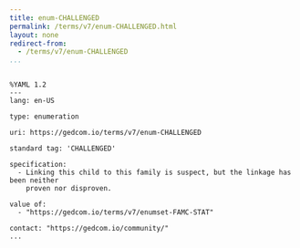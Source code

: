 ```yaml
---
title: enum-CHALLENGED
permalink: /terms/v7/enum-CHALLENGED.html
layout: none
redirect-from:
  - /terms/v7/enum-CHALLENGED
...
```


```

%YAML 1.2
---
lang: en-US

type: enumeration

uri: https://gedcom.io/terms/v7/enum-CHALLENGED

standard tag: 'CHALLENGED'

specification:
  - Linking this child to this family is suspect, but the linkage has been neither
    proven nor disproven.

value of:
  - "https://gedcom.io/terms/v7/enumset-FAMC-STAT"

contact: "https://gedcom.io/community/"
...

```
